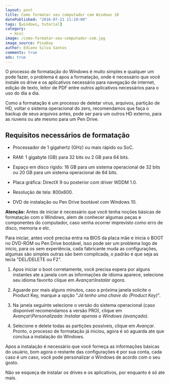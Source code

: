 ```yaml
---
layout: post
title: Como formatar seu computador com Windows 10
datePublished: "2016-07-21 11:19:00"
tags: [windows, tutorial]
category:
  - misc
image: /como-formatar-seu-computador-com.jpg
image_source: Pixabay
author: Ediano Silva Santos
comments: true
ads: true
---
```


O processo de formatação do Windows é muito simples e qualquer um pode fazer, o problema é apos a formatação, onde é necessário que você instale os drive e os aplicativos necessário para navegação de internet, edição de texto, leitor de PDF entre outros aplicativos necessários para o uso do dia a dia.

Como a formatação é um processo de deletar vírus, arquivos, partição de HD, voltar o sistema operacional do zero, recomendamos que faça o backup de seus arquivos antes, pode ser para um outros HD externo, para as nuvens ou ate mesmo para um Pen Drive.

## Requisitos necessários de formatação
* Processador de 1 gigahertz (GHz) ou mais rápido ou SoC.

* RAM: 1 gigabyte (GB) para 32 bits ou 2 GB para 64 bits.

* Espaço em disco rígido: 16 GB para um sistema operacional de 32 bits ou 20 GB para um sistema operacional de 64 bits.

* Placa gráfica: DirectX 9 ou posterior com driver WDDM 1.0.

* Resolução de tela: 800x600.

* DVD de instalação ou Pen Drive bootável com Windows 10.

**Atenção:** Antes de iniciar é necessário que você tenha noções básicas de formatação com o Windows, alem de conhecer algumas peças e componentes do computador, caso venha ocorrer imprevisto como erro de disco, memoria e etc.

Para iniciar, antes você precisa entra na BIOS da placa mãe e inicia o BOOT no DVD-ROM ou Pen Drive bootável, isso pode ser um problema logo de inicio, para os sem experiência, cada fabricante muda as configurações, algumas são simples outras são bem complicada, o padrão é que seja as tecla "DEL/DELETE ou F2".

1. Apos iniciar o boot corretamente, você precisa espera por alguns instantes ate a janela com as informações de idioma aparece, selecione seu idioma favorito clique em *Avançar\Instalar agora*.

2. Aguarde por mais alguns minutos, caso a próxima janela solicite o Product Key, marque a opção "*Já tenho uma chave do (Product Key)*".

3. Na janela seguinte selecione o versão do sistema operacional (caso disponível recomendamos a versão PRO), clique em *Avançar\Personalizada: Instalar apenas o Windows (avançado)*.

6. Selecione e delete todas as partições possíveis, clique em *Avançar*. Pronto, o processo de formatação já iniciou, agora é só aguarda ate que conclua a instalação do Windows.

Apos a instalação é necessário que você forneça as informações básicas do usuário, bom agora o restante das configurações é por sua conta, cada caso é um caso, você pode personalizar o Windows de acordo com o seu gosto.

Não se esqueça de instalar os drives e os aplicativos, por enquanto é só ate mais.
